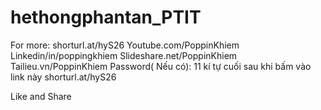 # hethongphantan_PTIT
For more: shorturl.at/hyS26
Youtube.com/PoppinKhiem
Linkedin/in/poppingkhiem
Slideshare.net/PoppinKhiem
Tailieu.vn/PoppinKhiem
Password( Nếu có): 11 kí tự cuối sau khi bấm vào link này shorturl.at/hyS26

Like and Share
